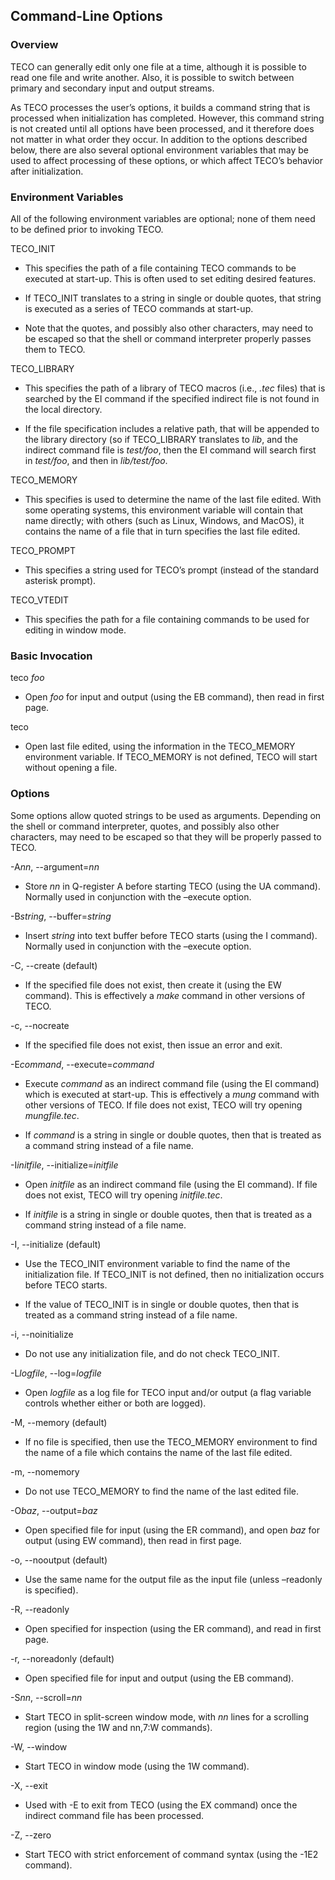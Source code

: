 ## Command-Line Options

### Overview

TECO can generally edit only one file at a time, although it is possible
to read one file and write another. Also, it is possible to switch between
primary and secondary input and output streams.

As TECO processes the user’s options, it builds a command string that is
processed when initialization has completed. However, this command string is
not created until all options have been processed, and it therefore does not
matter in what order they occur. In addition to the options described below,
there are also several optional environment variables that may be used to
affect processing of these options, or which affect TECO’s behavior after
initialization.

### Environment Variables

All of the following environment variables are optional; none of them need to
be defined prior to invoking TECO.

TECO_INIT
 - This specifies the path of a file containing TECO commands
to be executed at start-up. This is often used to set editing desired features.

 - If TECO_INIT translates to a string in single or double quotes, that string
is executed as a series of TECO commands at start-up.

- Note that the quotes, and possibly also other characters, may need to be
escaped so that the shell or command interpreter properly passes them to TECO.

TECO_LIBRARY
 - This specifies the path of a library of TECO macros (i.e.,
*.tec* files) that is searched by the EI command if the specified indirect file
is not found in the local directory.

 - If the file specification includes a relative path, that will be appended
to the library directory (so if TECO_LIBRARY translates to *lib*, and the
indirect command file is *test/foo*, then the EI command will search first
in *test/foo*, and then in *lib/test/foo*.

TECO_MEMORY
 - This specifies is used to determine the name of the last file
edited. With some operating systems, this environment variable will contain that
name directly; with others (such as Linux, Windows, and MacOS), it contains the
name of a file that in turn specifies the last file edited.

TECO_PROMPT
 - This specifies a string used for TECO’s prompt (instead of the
standard asterisk prompt).

TECO_VTEDIT
 - This specifies the path for a file containing commands to be
used for editing in window mode.

### Basic Invocation

teco *foo*
 - Open *foo* for input and output (using the EB command), then read in first page.

teco
 - Open last file edited, using the information in the TECO_MEMORY environment
variable. If TECO_MEMORY is not defined, TECO will start without opening a file.

### Options

Some options allow quoted strings to be used as arguments.
Depending on the shell or command interpreter, quotes, and possibly also
other characters, may need to be escaped so that they will be properly
passed to TECO.

-A*nn*, --argument=*nn*
 - Store *nn* in Q-register A before starting TECO (using the UA command).
Normally used in conjunction with the –execute option.

-B*string*, --buffer=*string*
 - Insert *string* into text buffer before TECO starts (using the I command).
Normally used in conjunction with the –execute option.

-C, --create (default)
 - If the specified file does not exist, then create it (using the EW command).
This is effectively a *make* command in other versions of TECO.

-c, --nocreate
 - If the specified file does not exist, then issue an error and exit.

-E*command*, --execute=*command*
 - Execute *command* as an indirect command file (using the EI command) which is
executed at start-up. This is effectively a *mung* command with other versions of
TECO. If file does not exist, TECO will try opening *mungfile.tec*.

 - If *command* is a string in single or double quotes, then that is treated as
a command string instead of a file name.

-I*initfile*, --initialize=*initfile*
 - Open *initfile* as an indirect command file (using the EI command). If file does
not exist, TECO will try opening *initfile.tec*.

 - If *initfile* is a string in single or double quotes, then that is treated as a
command string instead of a file name.

-I, --initialize (default)
 - Use the TECO_INIT environment variable to find the name of the initialization
file. If TECO_INIT is not defined, then no initialization occurs before TECO
starts.

 - If the value of TECO_INIT is in single or double quotes, then that is treated
as a command string instead of a file name.

-i, --noinitialize
 - Do not use any initialization file, and do not check TECO_INIT.

-L*logfile*, --log=*logfile*
 - Open *logfile* as a log file for TECO input and/or output (a flag variable
controls whether either or both are logged).

-M, --memory (default)
 - If no file is specified, then use the TECO_MEMORY environment to find the
name of a file which contains the name of the last file edited.

-m, --nomemory
 - Do not use TECO_MEMORY to find the name of the last edited file.

-O*baz*, --output=*baz*
 - Open specified file for input (using the ER command), and open *baz* for
output (using EW command), then read in first page.

-o, --nooutput (default)
 - Use the same name for the output file as the input file (unless –readonly is specified).

-R, --readonly
 - Open specified for inspection (using the ER command), and read in first page.

-r, --noreadonly (default)
 - Open specified file for input and output (using the EB command).

-S*nn*, --scroll=*nn*
 - Start TECO in split-screen window mode, with *nn* lines for a scrolling
region (using the 1W and nn,7:W commands).

-W, --window
 - Start TECO in window mode (using the 1W command).

-X, --exit
 - Used with -E to exit from TECO (using the EX command) once the indirect
command file has been processed.

-Z, --zero
 - Start TECO with strict enforcement of command syntax (using the -1E2 command).
